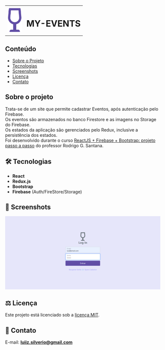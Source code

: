 <table>
  <tr>
    <td><img src="https://github.com/luiizsilverio/eventos/blob/main/public/logo.svg" width="48" /></td>
    <td><h1>MY-EVENTS</h1></td>
  </tr>
</table>

## Conteúdo
* [Sobre o Projeto](#sobre-o-projeto)
* [Tecnologias](#hammer_and_wrench-tecnologias)
* [Screenshots](#camera_flash-screenshots)
* [Licença](#balance_scale-licença)
* [Contato](#email-contato)

## Sobre o projeto
Trata-se de um site que permite cadastrar Eventos, após autenticação pelo Firebase. <br />
Os eventos são armazenados no banco Firestore e as imagens no Storage do Firebase. <br />
Os estados da aplicação são gerenciados pelo Redux, inclusive a persistência dos estados. <br />
Foi desenvolvido durante o curso [ReactJS + Firebase + Bootstrap: projeto passo a passo](https://www.udemy.com/course/react-js-firebase-bootstrap-projeto-passo-a-passo/) do professor Rodrigo G. Santana.<br />

## :hammer_and_wrench: Tecnologias
* __React__
* __Redux.js__
* __Bootstrap__
* __Firebase__ (Auth/FireStore/Storage)

## :camera_flash: Screenshots
![](https://github.com/luiizsilverio/eventos/blob/main/public/my-events.gif)

## :balance_scale: Licença
Este projeto está licenciado sob a [licença MIT](LICENSE).

## :email: Contato

E-mail: [**luiiz.silverio@gmail.com**](mailto:luiiz.silverio@gmail.com)

